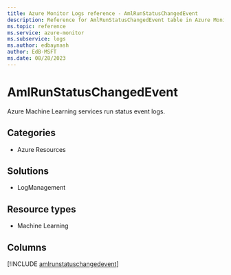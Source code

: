 ```yaml
---
title: Azure Monitor Logs reference - AmlRunStatusChangedEvent
description: Reference for AmlRunStatusChangedEvent table in Azure Monitor Logs.
ms.topic: reference
ms.service: azure-monitor
ms.subservice: logs
ms.author: edbaynash
author: EdB-MSFT
ms.date: 08/28/2023
---
```


# AmlRunStatusChangedEvent

Azure Machine Learning services run status event logs.

## Categories

- Azure Resources
## Solutions

- LogManagement
## Resource types

- Machine Learning

            


## Columns
  
[!INCLUDE [amlrunstatuschangedevent](../includes/amlrunstatuschangedevent-include.md)]

